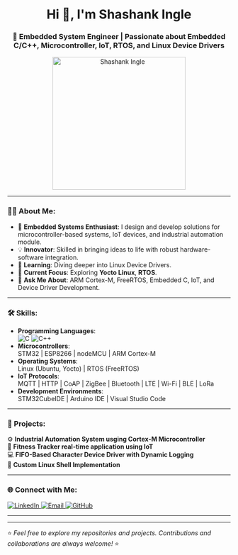 <h1 align="center">Hi 👋, I'm Shashank Ingle</h1>
<h3 align="center">🚀 Embedded System Engineer | Passionate about Embedded C/C++, Microcontroller, IoT, RTOS, and Linux Device Drivers</h3>

<p align="center">
  <img src="https://raw.githubusercontent.com/Singledevo/Singledevo/refs/heads/main/DALL·E%202024-11-19%2021.38.51%20-%20A%20professional-looking%20cartoon-style%20profile%20picture%20of%20a%20young%20man%20with%20a%20round%20face%2C%20big%20mustache%2C%20no%20beard%2C%20and%20small%2C%20neatly%20combed%20sticky%20hair.%20T.jpg" alt="Shashank Ingle" width="300" />
</p>

---

### 👨‍💻 About Me:

- 🌟 **Embedded Systems Enthusiast**: I design and develop solutions for microcontroller-based systems, IoT devices, and industrial     automation module.  
- 💡 **Innovator**: Skilled in bringing ideas to life with robust hardware-software integration.  
- 🔭 **Learning**: Diving deeper into Linux Device Drivers.  
- 🌱 **Current Focus**: Exploring **Yocto Linux**, **RTOS**.  
- 💬 **Ask Me About**: ARM Cortex-M, FreeRTOS, Embedded C, IoT, and Device Driver Development.  

---

### 🛠️ Skills:

- **Programming Languages**:  
  ![C](https://img.shields.io/badge/-C-00599C?style=flat&logo=c&logoColor=white) 
  ![C++](https://img.shields.io/badge/-C++-00599C?style=flat&logo=cplusplus&logoColor=white)  
- **Microcontrollers**:  
  STM32 | ESP8266 | nodeMCU | ARM Cortex-M  
- **Operating Systems**:  
  Linux (Ubuntu, Yocto) | RTOS (FreeRTOS)  
- **IoT Protocols**:  
  MQTT | HTTP | CoAP | ZigBee | Bluetooth | LTE | Wi-Fi | BLE | LoRa  
- **Development Environments**:  
  STM32CubeIDE | Arduino IDE | Visual Studio Code  

---

### 💼 Projects:

⚙️ **Industrial Automation System usging Cortex-M Microcontroller**  
📡 **Fitness Tracker real-time application using IoT**  
💻 **FIFO-Based Character Device Driver with Dynamic Logging**  
📝 **Custom Linux Shell Implementation**

---

### 🌐 Connect with Me:

<p align="left">
  <a href="https://www.linkedin.com/in/shashank-ingle/" target="_blank">
    <img src="https://img.shields.io/badge/-LinkedIn-0A66C2?style=for-the-badge&logo=linkedin&logoColor=white" alt="LinkedIn" />
  </a>
  <a href="mailto:shashank227421@gmail.com">
    <img src="https://img.shields.io/badge/-Email-D14836?style=for-the-badge&logo=gmail&logoColor=white" alt="Email" />
  </a>
  <a href="https://github.com/shashank-ingle">
    <img src="https://img.shields.io/badge/-GitHub-181717?style=for-the-badge&logo=github&logoColor=white" alt="GitHub" />
  </a>
</p>

---


---

⭐️ *Feel free to explore my repositories and projects. Contributions and collaborations are always welcome!* ⭐️
